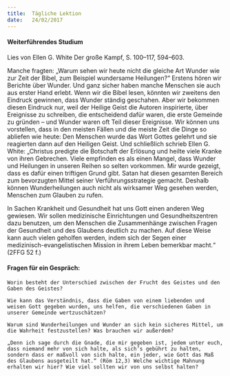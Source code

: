 ```yaml
---
title:  Tägliche Lektion
date:   24/02/2017
---
```


#### Weiterführendes Studium 

Lies von Ellen G. White Der große Kampf, S. 100–117, 594–603. 

Manche fragten: „Warum sehen wir heute nicht die gleiche Art Wunder wie zur Zeit der Bibel, zum Beispiel wundersame Heilungen?“ Erstens hören wir Berichte über Wunder. Und ganz sicher haben manche Menschen sie auch aus erster Hand erlebt. Wenn wir die Bibel lesen, könnten wir zweitens den Eindruck gewinnen, dass Wunder ständig geschahen. Aber wir bekommen diesen Eindruck nur, weil der Heilige Geist die Autoren inspirierte, über Ereignisse zu schreiben, die entscheidend dafür waren, die erste Gemeinde zu gründen – und Wunder waren oft Teil dieser Ereignisse. Wir können uns vorstellen, dass in den meisten Fällen und die meiste Zeit die Dinge so abliefen wie heute: Den Menschen wurde das Wort Gottes gelehrt und sie reagierten dann auf den Heiligen Geist. Und schließlich schrieb Ellen G. White: „Christus predigte die Botschaft der Erlösung und heilte viele Kranke von ihren Gebrechen. Viele empfinden es als einen Mangel, dass Wunder und Heilungen in unseren Reihen so selten vorkommen. Mir wurde gezeigt, dass es dafür einen triftigen Grund gibt. Satan hat diesen gesamten Bereich zum bevorzugten Mittel seiner Verführungsstrategie gemacht. Deshalb können Wunderheilungen auch nicht als wirksamer Weg gesehen werden, Menschen zum Glauben zu rufen. 

In Sachen Krankheit und Gesundheit hat uns Gott einen anderen Weg gewiesen. Wir sollen medizinische Einrichtungen und Gesundheitszentren dazu benutzen, um den Menschen die Zusammenhänge zwischen Fragen der Gesundheit und des Glaubens deutlich zu machen. Auf diese Weise kann auch vielen geholfen werden, indem sich der Segen einer medizinisch-evangelistischen Mission in ihrem Leben bemerkbar macht.“ (2FFG 52 f.) 

#### Fragen für ein Gespräch: 

`Worin besteht der Unterschied zwischen der Frucht des Geistes und den Gaben des Geistes?` 

`Wie kann das Verständnis, dass die Gaben von einem liebenden und weisen Gott gegeben wurden, uns helfen, die verschiedenen Gaben in unserer Gemeinde wertzuschätzen?` 

`Warum sind Wunderheilungen und Wunder an sich kein sicheres Mittel, um die Wahrheit festzustellen? Was brauchen wir außerdem?` 

`„Denn ich sage durch die Gnade, die mir gegeben ist, jedem unter euch, dass niemand mehr von sich halte, als sich’s gebührt zu halten, sondern dass er maßvoll von sich halte, ein jeder, wie Gott das Maß des Glaubens ausgeteilt hat.“ (Röm 12,3) Welche wichtige Mahnung erhalten wir hier? Wie viel sollten wir von uns selbst halten?` 
